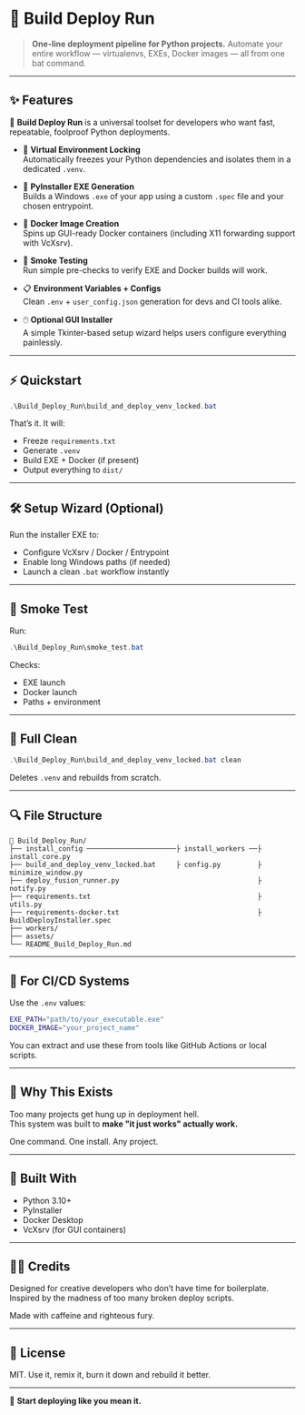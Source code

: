 # 🌟 Build Deploy Run

> **One-line deployment pipeline for Python projects.**
> Automate your entire workflow — virtualenvs, EXEs, Docker images — all from one bat command.

---

## ✨ Features

🎯 **Build Deploy Run** is a universal toolset for developers who want fast, repeatable, foolproof Python deployments.

- 🔐 **Virtual Environment Locking**  
  Automatically freezes your Python dependencies and isolates them in a dedicated `.venv`.

- 💾 **PyInstaller EXE Generation**  
  Builds a Windows `.exe` of your app using a custom `.spec` file and your chosen entrypoint.

- 🐳 **Docker Image Creation**  
  Spins up GUI-ready Docker containers (including X11 forwarding support with VcXsrv).

- 🧪 **Smoke Testing**  
  Run simple pre-checks to verify EXE and Docker builds will work.

- 📋 **Environment Variables + Configs**  
  Clean `.env` + `user_config.json` generation for devs and CI tools alike.

- 🖱️ **Optional GUI Installer**  
  A simple Tkinter-based setup wizard helps users configure everything painlessly.

---

## ⚡ Quickstart

```powershell
.\Build_Deploy_Run\build_and_deploy_venv_locked.bat
```

That’s it. It will:
- Freeze `requirements.txt`
- Generate `.venv`
- Build EXE + Docker (if present)
- Output everything to `dist/`

---

## 🛠 Setup Wizard (Optional)

Run the installer EXE to:
- Configure VcXsrv / Docker / Entrypoint
- Enable long Windows paths (if needed)
- Launch a clean `.bat` workflow instantly

---

## 🧪 Smoke Test

Run:
```powershell
.\Build_Deploy_Run\smoke_test.bat
```

Checks:
- EXE launch
- Docker launch
- Paths + environment

---

## 🧹 Full Clean

```powershell
.\Build_Deploy_Run\build_and_deploy_venv_locked.bat clean
```

Deletes `.venv` and rebuilds from scratch.

---

## 🔍 File Structure

```
📁 Build_Deploy_Run/
├── install_config ──────────────────────├ install_workers ──├ install_core.py
├── build_and_deploy_venv_locked.bat     ├ config.py         ├ minimize_window.py
├── deploy_fusion_runner.py                                  ├ notify.py
├── requirements.txt                                         ├ utils.py
├── requirements-docker.txt                                  ├ BuildDeployInstaller.spec
├── workers/
├── assets/
└── README_Build_Deploy_Run.md
```

---

## 🤖 For CI/CD Systems

Use the `.env` values:
```bash
EXE_PATH="path/to/your_executable.exe"
DOCKER_IMAGE="your_project_name"
```

You can extract and use these from tools like GitHub Actions or local scripts.

---

## 🧠 Why This Exists

Too many projects get hung up in deployment hell.  
This system was built to **make "it just works" actually work.**

One command. One install. Any project.

---

## 🖤 Built With

- Python 3.10+
- PyInstaller
- Docker Desktop
- VcXsrv (for GUI containers)

---

## 🧑‍🚀 Credits

Designed for creative developers who don’t have time for boilerplate.  
Inspired by the madness of too many broken deploy scripts.

Made with caffeine and righteous fury.

---

## 🔗 License

MIT. Use it, remix it, burn it down and rebuild it better.

---

🚀 **Start deploying like you mean it.**
